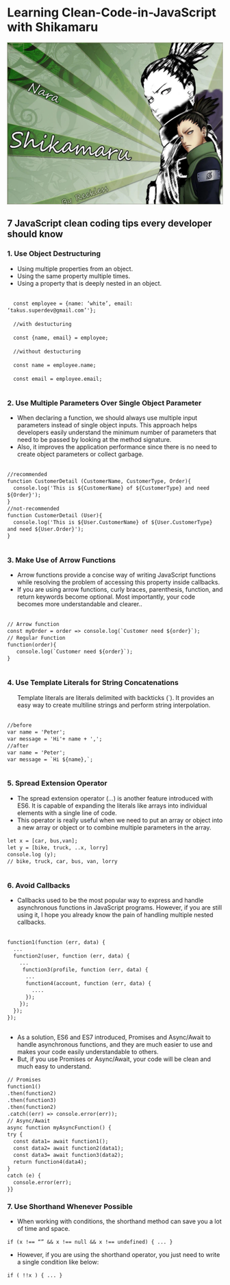 # Learning Clean-Code-in-JavaScript with Shikamaru

![shikamaru](https://github.com/whitebird1016/Clean-Code-in-JavaScript/blob/main/CUEVhE5.webp)


<h2> 7 JavaScript clean coding tips every developer should know</h2>


<h3>1. Use Object Destructuring </h3>
<ul><li>Using multiple properties from an object.</li>
<li>Using the same property multiple times.</li>
<li>Using a property that is deeply nested in an object.</li>
</ul>

```

  const employee = {name: ‘white’, email: ‘takus.superdev@gmail.com’'};

  //with destucturing

  const {name, email} = employee;

  //without destucturing

  const name = employee.name;

  const email = employee.email;
  
```


<h3>2. Use Multiple Parameters Over Single Object Parameter </h3>
<ul><li>When declaring a function, we should always use multiple input parameters instead of single object inputs. This approach helps developers easily understand the minimum number of parameters that need to be passed by looking at the method signature.</li>
<li>Also, it improves the application performance since there is no need to create object parameters or collect garbage.</li>
</ul>

```

//recommended
function CustomerDetail (CustomerName, CustomerType, Order){    
  console.log('This is ${CustomerName} of ${CustomerType} and need ${Order}');
} 
//not-recommended
function CustomerDetail (User){    
  console.log('This is ${User.CustomerName} of ${User.CustomerType} and need ${User.Order}');
}
  
```

<h3>3. Make Use of Arrow Functions
 </h3>
<ul><li>Arrow functions provide a concise way of writing JavaScript functions while resolving the problem of accessing this property inside callbacks.</li><li>
If you are using arrow functions, curly braces, parenthesis, function, and return keywords become optional. Most importantly, your code becomes more understandable and clearer..</li>
</ul>

```

// Arrow function
const myOrder = order => console.log(`Customer need ${order}`);
// Regular Function
function(order){
   console.log(`Customer need ${order}`);
}
  
```

<h3>4. Use Template Literals for String Concatenations
 </h3>
<ul>Template literals are literals delimited with backticks (`). It provides an easy way to create multiline strings and perform string interpolation.
</li>
</ul>

```

//before
var name = 'Peter';
var message = 'Hi'+ name + ',';
//after
var name = 'Peter';
var message = `Hi ${name},`;
  
```

<h3>5. Spread Extension Operator
 </h3>
<ul><li>The spread extension operator (…) is another feature introduced with ES6. It is capable of expanding the literals like arrays into individual elements with a single line of code.
</li>
<li>This operator is really useful when we need to put an array or object into a new array or object or to combine multiple parameters in the array.
</li>
</ul>

```
let x = [car, bus,van];
let y = [bike, truck, ..x, lorry]
console.log (y);
// bike, truck, car, bus, van, lorry
  
```

<h3>6. Avoid Callbacks
 </h3>
<ul><li>Callbacks used to be the most popular way to express and handle asynchronous functions in JavaScript programs. However, if you are still using it, I hope you already know the pain of handling multiple nested callbacks.
</li>
</ul>

```

function1(function (err, data) { 
  ...  
  function2(user, function (err, data) {
    ...
     function3(profile, function (err, data) {
      ...
      function4(account, function (err, data) {
        ....
      }); 
    }); 
  });
});
  
```
<ul><li>As a solution, ES6 and ES7 introduced, Promises and Async/Await to handle asynchronous functions, and they are much easier to use and makes your code easily understandable to others.
</li><li>
But, if you use Promises or Async/Await, your code will be clean and much easy to understand.</li>
</ul>

```
// Promises
function1() 
.then(function2) 
.then(function3) 
.then(function2) 
.catch((err) => console.error(err));
// Async/Await
async function myAsyncFunction() {  
try {    
  const data1= await function1();    
  const data2= await function2(data1);    
  const data3= await function3(data2);    
  return function4(data4);  
} 
catch (e) {    
  console.error(err);  
}}

```

<h3>7. Use Shorthand Whenever Possible

 </h3>
<ul><li>When working with conditions, the shorthand method can save you a lot of time and space.

</li>
</ul>

```
if (x !== “” && x !== null && x !== undefined) { ... }
```
<ul><li>However, if you are using the shorthand operator, you just need to write a single condition like below:
</li>
</ul>

```
if ( !!x ) { ... }
```

